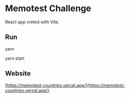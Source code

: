 # Memotest Challenge

React app creted with Vite.

## Run

yarn

yarn start

## Website
[https://memotest-countries.vercel.app/](https://memotest-countries.vercel.app/)
